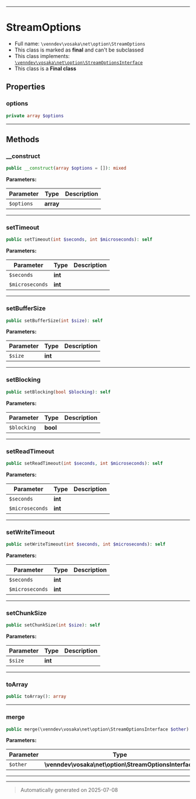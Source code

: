 ***

# StreamOptions





* Full name: `\venndev\vosaka\net\option\StreamOptions`
* This class is marked as **final** and can't be subclassed
* This class implements:
[`\venndev\vosaka\net\option\StreamOptionsInterface`](./StreamOptionsInterface.md)
* This class is a **Final class**



## Properties


### options



```php
private array $options
```






***

## Methods


### __construct



```php
public __construct(array $options = []): mixed
```








**Parameters:**

| Parameter | Type | Description |
|-----------|------|-------------|
| `$options` | **array** |  |





***

### setTimeout



```php
public setTimeout(int $seconds, int $microseconds): self
```








**Parameters:**

| Parameter | Type | Description |
|-----------|------|-------------|
| `$seconds` | **int** |  |
| `$microseconds` | **int** |  |





***

### setBufferSize



```php
public setBufferSize(int $size): self
```








**Parameters:**

| Parameter | Type | Description |
|-----------|------|-------------|
| `$size` | **int** |  |





***

### setBlocking



```php
public setBlocking(bool $blocking): self
```








**Parameters:**

| Parameter | Type | Description |
|-----------|------|-------------|
| `$blocking` | **bool** |  |





***

### setReadTimeout



```php
public setReadTimeout(int $seconds, int $microseconds): self
```








**Parameters:**

| Parameter | Type | Description |
|-----------|------|-------------|
| `$seconds` | **int** |  |
| `$microseconds` | **int** |  |





***

### setWriteTimeout



```php
public setWriteTimeout(int $seconds, int $microseconds): self
```








**Parameters:**

| Parameter | Type | Description |
|-----------|------|-------------|
| `$seconds` | **int** |  |
| `$microseconds` | **int** |  |





***

### setChunkSize



```php
public setChunkSize(int $size): self
```








**Parameters:**

| Parameter | Type | Description |
|-----------|------|-------------|
| `$size` | **int** |  |





***

### toArray



```php
public toArray(): array
```












***

### merge



```php
public merge(\venndev\vosaka\net\option\StreamOptionsInterface $other): self
```








**Parameters:**

| Parameter | Type | Description |
|-----------|------|-------------|
| `$other` | **\venndev\vosaka\net\option\StreamOptionsInterface** |  |





***


***
> Automatically generated on 2025-07-08
